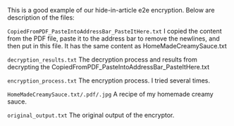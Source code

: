 This is a good example of our hide-in-article e2e encryption. Below are description of the files:

`CopiedFromPDF_PasteIntoAddressBar_PasteItHere.txt`
I copied the content from the PDF file, paste it to the address bar to remove the newlines, and then put in this file. It has the same content as HomeMadeCreamySauce.txt


`decryption_results.txt`
The decryption process and results from decrypting the CopiedFromPDF\_PasteIntoAddressBar\_PasteItHere.txt


 `encryption_process.txt`
The encryption process. I tried several times.

`HomeMadeCreamySauce.txt/.pdf/.jpg`
A recipe of my homemade creamy sauce.

 `original_output.txt`
The original output of the encryptor.
